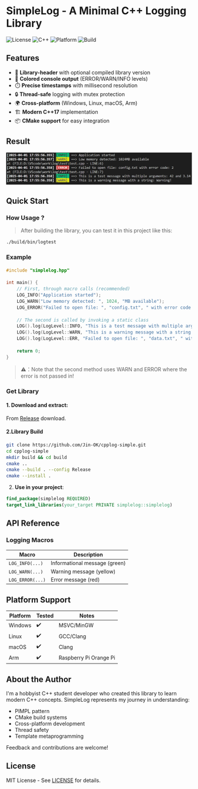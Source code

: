 # SimpleLog - A Minimal C++ Logging Library

![License](https://img.shields.io/badge/License-MIT-blue.svg)
![C++](https://img.shields.io/badge/C++-17+-brightgreen.svg)
![Platform](https://img.shields.io/badge/Platform-Windows%20%7C%20Linux%20%7C%20macOS%20%7C%20Arm-lightgrey.svg)
![Build](https://img.shields.io/badge/Build-CMake-success.svg)

## Features

- 🚀 **Library-header** with optional compiled library version
- 🎨 **Colored console output** (ERROR/WARN/INFO levels)
- ⏱️ **Precise timestamps** with millisecond resolution
- 🔒 **Thread-safe** logging with mutex protection
- 🌍 **Cross-platform** (Windows, Linux, macOS, Arm)
- 🏗️ **Modern C++17** implementation
- 📦 **CMake support** for easy integration

## Result
<img src=".github\simplelog\test.png" alt="SimpleLog Screenshot" width="600"/>

## Quick Start

### How Usage ? 
> After building the library, you can test it in this project like this:
```bash
./build/bin/logtest
```

### Example

```cpp
#include "simplelog.hpp"

int main() {
    // First, through macro calls (recommended)
    LOG_INFO("Application started");
    LOG_WARN("Low memory detected: ", 1024, "MB available");
    LOG_ERROR("Failed to open file: ", "config.txt", " with error code: ", 2);

    // The second is called by invoking a static class
    LOG().log(LogLevel::INFO, "This is a test message with multiple arguments: ", 42, " and ", 3.14);
    LOG().log(LogLevel::WARN, "This is a warning message with a string: ", "Warning!");
    LOG().log(LogLevel::ERR, "Failed to open file: ", "data.txt", " with error code: ", 5);
    
    return 0;
}
```
> ⚠️：Note that the second method uses WARN and ERROR where the error is not passed in!

### Get Library
#### 1. **Download and extract**:
From [Release](https://github.com/Jin-OK/cpplog-simple/releases) download.
#### 2.Library Build
```bash
git clone https://github.com/Jin-OK/cpplog-simple.git
cd cpplog-simple
mkdir build && cd build
cmake .. 
cmake --build . --config Release
cmake --install .
```

2. **Use in your project**:
```cmake
find_package(simplelog REQUIRED)
target_link_libraries(your_target PRIVATE simplelog::simplelog)
```

## API Reference

### Logging Macros
| Macro | Description |
|-------|-------------|
| `LOG_INFO(...)` | Informational message (green) |
| `LOG_WARN(...)` | Warning message (yellow) |
| `LOG_ERROR(...)` | Error message (red) |


## Platform Support

| Platform | Tested | Notes |
|----------|--------|-------|
| Windows  | ✔️ | MSVC/MinGW |
| Linux    | ✔️ | GCC/Clang |
| macOS    | ✔️ | Clang |
| Arm      | ✔️ | Raspberry Pi Orange Pi |

## About the Author

I'm a hobbyist C++ student developer who created this library to learn modern C++ concepts. SimpleLog represents my journey in understanding:

- PIMPL pattern
- CMake build systems
- Cross-platform development
- Thread safety
- Template metaprogramming

Feedback and contributions are welcome!

## License

MIT License - See [LICENSE](LICENSE) for details.

